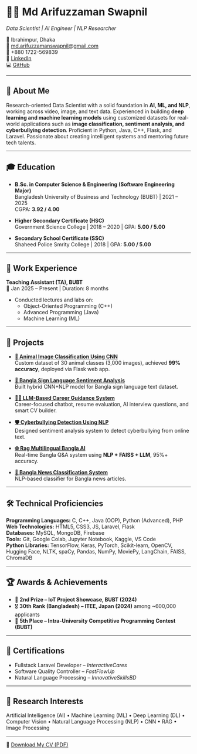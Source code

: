 <!--
**Arifuzzaman-Swapnil/Arifuzzaman-Swapnil** is a ✨ _special_ ✨ repository because its `README.md` (this file) appears on your GitHub profile.

Here are some ideas to get you started:

- 🔭 I’m currently working on ...
- 🌱 I’m currently learning ...
- 👯 I’m looking to collaborate on ...
- 🤔 I’m looking for help with ...
- 💬 Ask me about ...
- 📫 How to reach me: ...
- 😄 Pronouns: ...
- ⚡ Fun fact: ...
-->

# 👨‍💻 Md Arifuzzaman Swapnil
*Data Scientist | AI Engineer | NLP Researcher*

📍 Ibrahimpur, Dhaka  
📧 md.arifuzzamanswapnil@gmail.com  
📱 +880 1722-569839  
🔗 [LinkedIn](https://www.linkedin.com/in/arifuzzaman-swapnil/)  
💻 [GitHub](https://github.com/Arifuzzaman-Swapnil)  

---

## 📝 About Me
Research-oriented Data Scientist with a solid foundation in **AI, ML, and NLP**, working across video, image, and text data. Experienced in building **deep learning and machine learning models** using customized datasets for real-world applications such as **image classification, sentiment analysis, and cyberbullying detection**. Proficient in Python, Java, C++, Flask, and Laravel. Passionate about creating intelligent systems and mentoring future tech talents.

---

## 🎓 Education
- **B.Sc. in Computer Science & Engineering (Software Engineering Major)**  
  Bangladesh University of Business and Technology (BUBT) | 2021 – 2025  
  CGPA: **3.92 / 4.00**

- **Higher Secondary Certificate (HSC)**  
  Government Science College | 2018 – 2020 | GPA: **5.00 / 5.00**

- **Secondary School Certificate (SSC)**  
  Shaheed Police Smrity College | 2018 | GPA: **5.00 / 5.00**

---

## 💼 Work Experience
**Teaching Assistant (TA), BUBT**  
📅 Jan 2025 – Present | Duration: 8 months  
- Conducted lectures and labs on:  
  - Object-Oriented Programming (C++)  
  - Advanced Programming (Java)  
  - Machine Learning (ML)  

---

## 🚀 Projects
- **[🐾 Animal Image Classification Using CNN](https://github.com/Arifuzzaman-Swapnil/Animal-Classification-WebSite)**  
  Custom dataset of 30 animal classes (3,000 images), achieved **99% accuracy**, deployed via Flask web app.  

- **[🤟 Bangla Sign Language Sentiment Analysis](https://www.kaggle.com/code/swapnil3051/Bangla_Sign_Language)**  
  Built hybrid CNN+NLP model for Bangla sign language text dataset.  

- **[🧑‍💼 LLM-Based Career Guidance System](https://github.com/Arifuzzaman-Swapnil/AiCareerAgent)**  
  Career-focused chatbot, resume evaluation, AI interview questions, and smart CV builder.  

- **[🛡 Cyberbullying Detection Using NLP](https://colab.research.google.com/drive/1H-dVi4OeLbaHHW4fgpemqOF47eikU2ty?usp=sharing)**  
  Designed sentiment analysis system to detect cyberbullying from online text.  

- **[🌐 Rag Multilingual Bangla AI](https://github.com/Arifuzzaman-Swapnil/Rag-Bangla-AI)**  
  Real-time Bangla Q&A system using **NLP + FAISS + LLM**, 95%+ accuracy.  

- **[📰 Bangla News Classification System](https://colab.research.google.com/drive/1JcugdsOPX9bEChLcOmps6_pLjDpFtYFc?usp=sharing)**  
  NLP-based classifier for Bangla news articles.  

---

## 🛠 Technical Proficiencies
**Programming Languages:** C, C++, Java (OOP), Python (Advanced), PHP  
**Web Technologies:** HTML5, CSS3, JS, Laravel, Flask  
**Databases:** MySQL, MongoDB, Firebase  
**Tools:** Git, Google Colab, Jupyter Notebook, Kaggle, VS Code  
**Python Libraries:** TensorFlow, Keras, PyTorch, Scikit-learn, OpenCV, Hugging Face, NLTK, spaCy, Pandas, NumPy, MoviePy, LangChain, FAISS, ChromaDB  

---

## 🏆 Awards & Achievements
- 🥈 **2nd Prize – IoT Project Showcase, BUBT (2024)**  
- 🎖 **30th Rank (Bangladesh) – ITEE, Japan (2024)** among ~600,000 applicants  
- 🏅 **5th Place – Intra-University Competitive Programming Contest (BUBT)**  

---

## 📜 Certifications
- Fullstack Laravel Developer – *InteractiveCares*  
- Software Quality Controller – *FastFlowUp*  
- Natural Language Processing – *InnovativeSkillsBD*  

---

## 🔬 Research Interests
Artificial Intelligence (AI) • Machine Learning (ML) • Deep Learning (DL) •  
Computer Vision • Natural Language Processing (NLP) • CNN • RAG • Image Processing  

---

📄 [Download My CV (PDF)](./MdArifuzzamanSwapnil.pdf)

